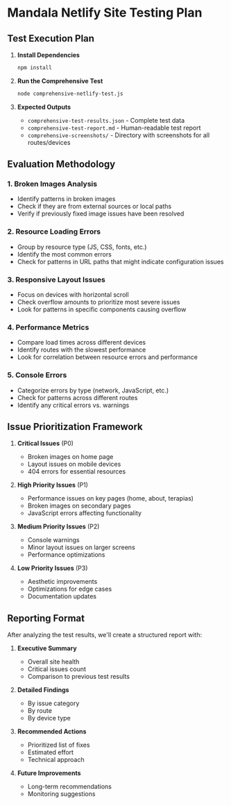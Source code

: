 # Mandala Netlify Site Testing Plan

## Test Execution Plan

1. **Install Dependencies**
   ```bash
   npm install
   ```

2. **Run the Comprehensive Test**
   ```bash
   node comprehensive-netlify-test.js
   ```

3. **Expected Outputs**
   - `comprehensive-test-results.json` - Complete test data
   - `comprehensive-test-report.md` - Human-readable test report
   - `comprehensive-screenshots/` - Directory with screenshots for all routes/devices

## Evaluation Methodology

### 1. Broken Images Analysis
- Identify patterns in broken images
- Check if they are from external sources or local paths
- Verify if previously fixed image issues have been resolved

### 2. Resource Loading Errors
- Group by resource type (JS, CSS, fonts, etc.)
- Identify the most common errors
- Check for patterns in URL paths that might indicate configuration issues

### 3. Responsive Layout Issues
- Focus on devices with horizontal scroll
- Check overflow amounts to prioritize most severe issues
- Look for patterns in specific components causing overflow

### 4. Performance Metrics
- Compare load times across different devices
- Identify routes with the slowest performance
- Look for correlation between resource errors and performance

### 5. Console Errors
- Categorize errors by type (network, JavaScript, etc.)
- Check for patterns across different routes
- Identify any critical errors vs. warnings

## Issue Prioritization Framework

1. **Critical Issues** (P0)
   - Broken images on home page
   - Layout issues on mobile devices
   - 404 errors for essential resources

2. **High Priority Issues** (P1)
   - Performance issues on key pages (home, about, terapias)
   - Broken images on secondary pages
   - JavaScript errors affecting functionality

3. **Medium Priority Issues** (P2)
   - Console warnings
   - Minor layout issues on larger screens
   - Performance optimizations

4. **Low Priority Issues** (P3)
   - Aesthetic improvements
   - Optimizations for edge cases
   - Documentation updates

## Reporting Format

After analyzing the test results, we'll create a structured report with:

1. **Executive Summary**
   - Overall site health
   - Critical issues count
   - Comparison to previous test results

2. **Detailed Findings**
   - By issue category
   - By route
   - By device type

3. **Recommended Actions**
   - Prioritized list of fixes
   - Estimated effort
   - Technical approach

4. **Future Improvements**
   - Long-term recommendations
   - Monitoring suggestions 